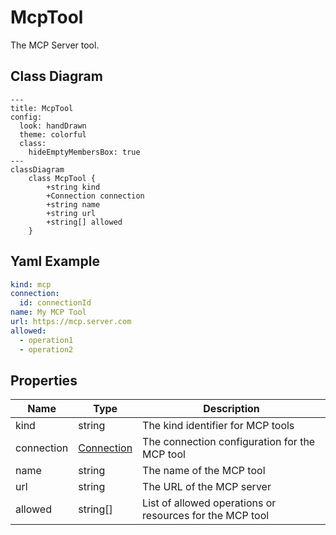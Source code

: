 # McpTool

The MCP Server tool.

## Class Diagram

```mermaid
---
title: McpTool
config:
  look: handDrawn
  theme: colorful
  class:
    hideEmptyMembersBox: true
---
classDiagram
    class McpTool {
        +string kind
        +Connection connection
        +string name
        +string url
        +string[] allowed
    }
```

## Yaml Example

```yaml
kind: mcp
connection:
  id: connectionId
name: My MCP Tool
url: https://mcp.server.com
allowed:
  - operation1
  - operation2

```

## Properties

| Name | Type | Description |
| ---- | ---- | ----------- |
| kind | string | The kind identifier for MCP tools  |
| connection | [Connection](Connection.md) | The connection configuration for the MCP tool  |
| name | string | The name of the MCP tool  |
| url | string | The URL of the MCP server  |
| allowed | string[] | List of allowed operations or resources for the MCP tool  |
